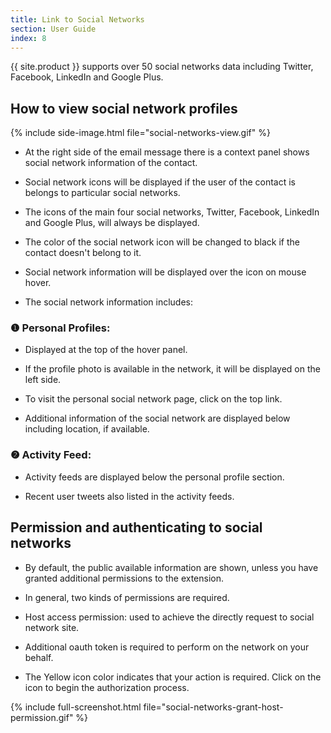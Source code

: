 ```yaml
---
title: Link to Social Networks
section: User Guide
index: 8
---
```


{{ site.product }} supports over 50 social networks data including Twitter, Facebook, LinkedIn and Google Plus.


## How to view social network profiles


{% include side-image.html file="social-networks-view.gif" %}
* At the right side of the email message there is a context panel shows social network information of the contact. 

* Social network icons will be displayed if the user of the contact is belongs to particular social networks. 

* The icons of the main four social networks, Twitter, Facebook, LinkedIn and Google Plus, will always be displayed.

* The color of the social network icon will be changed to black if the contact doesn't belong to it.

* Social network information will be displayed over the icon on mouse hover.

* The social network information includes:

### ❶ Personal Profiles:

* Displayed at the top of the hover panel. 

* If the profile photo is available in the network, it will be displayed on the left side. 

* To visit the personal social network page, click on the top link. 

* Additional information of the social network are displayed below including location, if available.

### ❷ Activity Feed:

* Activity feeds are displayed below the personal profile section. 

* Recent user tweets also listed in the activity feeds.


## Permission and authenticating to social networks

* By default, the public available information are shown, unless you have granted additional permissions to the extension.

* In general, two kinds of permissions are required. 

* Host access permission: used to achieve the directly request to social network site.

* Additional oauth token is required to perform on the network on your behalf. 

* The Yellow icon color indicates that your action is required. Click on the icon to begin the authorization process.

{% include full-screenshot.html file="social-networks-grant-host-permission.gif" %}
